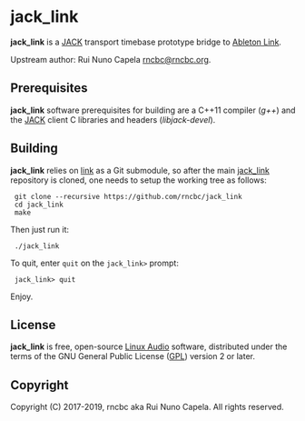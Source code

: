 # jack_link 

  **jack_link** is a [JACK](http://jackaudio.org) transport timebase
  prototype bridge to [Ableton Link](https://www.ableton.com/en/link/).

  Upstream author: Rui Nuno Capela <rncbc@rncbc.org>.


## Prerequisites

   **jack_link** software prerequisites for building are a C++11 compiler
   (_g++_) and the [JACK](http://jackaudio.org) client C libraries and headers
   (_libjack-devel_).


## Building

   **jack_link** relies on [link](https://github.com/Ableton/link) as a Git 
   submodule, so after the main [jack_link](https://github.com/rncbc/jack_link)
   repository is cloned, one needs to setup the working tree as follows:

     git clone --recursive https://github.com/rncbc/jack_link
     cd jack_link
     make

   Then just run it:

     ./jack_link

   To quit, enter `quit` on the `jack_link>` prompt:

     jack_link> quit

   Enjoy.


## License

   **jack_link** is free, open-source [Linux Audio](http://linuxaudio.org)
   software, distributed under the terms of the GNU General Public License
   ([GPL](http://www.gnu.org/copyleft/gpl.html)) version 2 or later.


## Copyright

   Copyright (C) 2017-2019, rncbc aka Rui Nuno Capela. All rights reserved.
